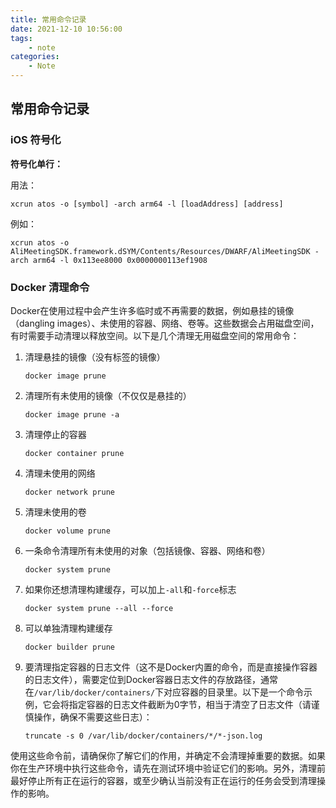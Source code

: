 ```yaml
---
title: 常用命令记录
date: 2021-12-10 10:56:00
tags:
    - note
categories:
    - Note
---
```


## 常用命令记录

### iOS 符号化

**符号化单行：**

用法：
```
xcrun atos -o [symbol] -arch arm64 -l [loadAddress] [address]
```

例如：
```
xcrun atos -o AliMeetingSDK.framework.dSYM/Contents/Resources/DWARF/AliMeetingSDK -arch arm64 -l 0x113ee8000 0x0000000113ef1908
```

### Docker 清理命令

Docker在使用过程中会产生许多临时或不再需要的数据，例如悬挂的镜像（dangling images）、未使用的容器、网络、卷等。这些数据会占用磁盘空间，有时需要手动清理以释放空间。以下是几个清理无用磁盘空间的常用命令：

1. 清理悬挂的镜像（没有标签的镜像）

    ```
    docker image prune
    ```

2. 清理所有未使用的镜像（不仅仅是悬挂的）

    ```
    docker image prune -a
    ```

3. 清理停止的容器

    ```
    docker container prune
    ```

4. 清理未使用的网络

    ```
    docker network prune
    ```

5. 清理未使用的卷

    ```
    docker volume prune
    ```

6. 一条命令清理所有未使用的对象（包括镜像、容器、网络和卷）

    ```
    docker system prune
    ```

7. 如果你还想清理构建缓存，可以加上`-all`和`-force`标志

    ```
    docker system prune --all --force
    ```

8. 可以单独清理构建缓存

    ```
    docker builder prune
    ```

9. 要清理指定容器的日志文件（这不是Docker内置的命令，而是直接操作容器的日志文件），需要定位到Docker容器日志文件的存放路径，通常在`/var/lib/docker/containers/`下对应容器的目录里。以下是一个命令示例，它会将指定容器的日志文件截断为0字节，相当于清空了日志文件（请谨慎操作，确保不需要这些日志）：

    ```
    truncate -s 0 /var/lib/docker/containers/*/*-json.log
    ```

使用这些命令前，请确保你了解它们的作用，并确定不会清理掉重要的数据。如果你在生产环境中执行这些命令，请先在测试环境中验证它们的影响。另外，清理前最好停止所有正在运行的容器，或至少确认当前没有正在运行的任务会受到清理操作的影响。
